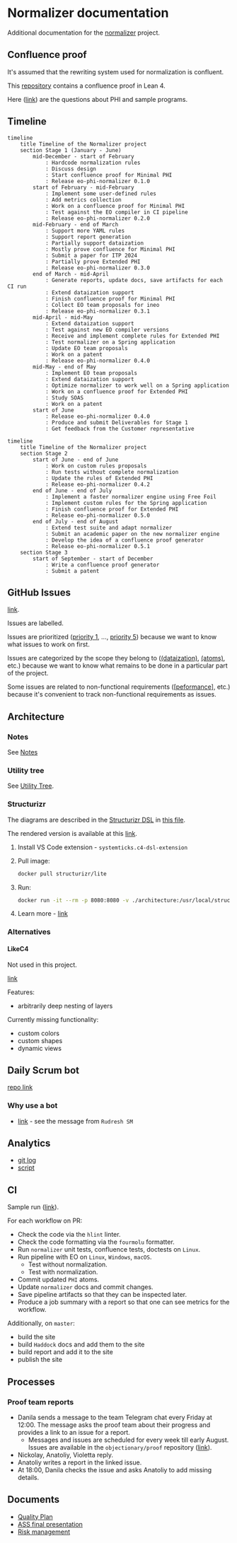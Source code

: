 # Normalizer documentation

Additional documentation for the [normalizer](https://github.com/objectionary/normalizer) project.

## Confluence proof

It's assumed that the rewriting system used for normalization is confluent.

This [repository](https://github.com/objectionary/proof) contains a confluence proof in Lean 4.

Here ([link](https://www.overleaf.com/4611428655spqyynvnqgrt#978f7a)) are the questions about PHI and sample programs.

## Timeline

```mermaid
timeline
    title Timeline of the Normalizer project
    section Stage 1 (January - June)
        mid-December - start of February
            : Hardcode normalization rules
            : Discuss design
            : Start confluence proof for Minimal PHI
            : Release eo-phi-normalizer 0.1.0
        start of February - mid-February
            : Implement some user-defined rules
            : Add metrics collection
            : Work on a confluence proof for Minimal PHI
            : Test against the EO compiler in CI pipeline
            : Release eo-phi-normalizer 0.2.0
        mid-February - end of March
            : Support more YAML rules
            : Support report generation
            : Partially support dataization
            : Mostly prove confluence for Minimal PHI
            : Submit a paper for ITP 2024
            : Partially prove Extended PHI
            : Release eo-phi-normalizer 0.3.0
        end of March - mid-April
            : Generate reports, update docs, save artifacts for each CI run
            : Extend dataization support
            : Finish confluence proof for Minimal PHI
            : Collect EO team proposals for ineo
            : Release eo-phi-normalizer 0.3.1
        mid-April - mid-May
            : Extend dataization support
            : Test against new EO compiler versions
            : Receive and implement complete rules for Extended PHI
            : Test normalizer on a Spring application
            : Update EO team proposals
            : Work on a patent
            : Release eo-phi-normalizer 0.4.0
        mid-May - end of May
            : Implement EO team proposals
            : Extend dataization support
            : Optimize normalizer to work well on a Spring application
            : Work on a confluence proof for Extended PHI
            : Study SOAS
            : Work on a patent
        start of June
            : Release eo-phi-normalizer 0.4.0
            : Produce and submit Deliverables for Stage 1
            : Get feedback from the Customer representative
```

```mermaid
timeline
    title Timeline of the Normalizer project
    section Stage 2
        start of June - end of June
            : Work on custom rules proposals
            : Run tests without complete normalization
            : Update the rules of Extended PHI
            : Release eo-phi-normalizer 0.4.2
        end of June - end of July
            : Implement a faster normalizer engine using Free Foil
            : Implement custom rules for the Spring application
            : Finish confluence proof for Extended PHI
            : Release eo-phi-normalizer 0.5.0
        end of July - end of August
            : Extend test suite and adapt normalizer
            : Submit an academic paper on the new normalizer engine
            : Develop the idea of a confluence proof generator
            : Release eo-phi-normalizer 0.5.1
    section Stage 3
        start of September - start of December
            : Write a confluence proof generator
            : Submit a patent
```

## GitHub Issues

[link](https://github.com/objectionary/normalizer/issues).

Issues are labelled.

Issues are prioritized ([priority 1](https://github.com/objectionary/normalizer/issues?q=is%3Aopen+is%3Aissue+label%3A%22priority+1%22), ..., [priority 5](https://github.com/objectionary/normalizer/issues?q=is%3Aopen+is%3Aissue+label%3A%22priority+5%22+)) because we want to know what issues to work on first.

Issues are categorized by the scope they belong to ([(dataization)](https://github.com/objectionary/normalizer/issues?q=is%3Aissue+is%3Aopen+label%3A%28dataization%29+), [(atoms)](https://github.com/objectionary/normalizer/issues?q=is%3Aissue+is%3Aopen+label%3A%28atoms%29+), etc.) because we want to know what remains to be done in a particular part of the project.

Some issues are related to non-functional requirements ([[peformance]](https://github.com/objectionary/normalizer/issues?q=is%3Aissue+is%3Aopen+label%3A%5Bperformance%5D+), etc.) because it's convenient to track non-functional requirements as issues.

## Architecture

### Notes

See [Notes](general-notes.md)

### Utility tree

See [Utility Tree](https://github.com/objectionary/normalizer/issues/321).

### Structurizr

The diagrams are described in the [Structurizr DSL](https://docs.structurizr.com/dsl) in [this file](./architecture/workspace.dsl).

The rendered version is available at this [link](https://structurizr.com/share/91641/24dd60f5-f95c-4b23-b477-9f4d3ebc6f3c).

1. Install VS Code extension - `systemticks.c4-dsl-extension`

1. Pull image:

    ```sh
    docker pull structurizr/lite
    ```

1. Run:

    ```sh
    docker run -it --rm -p 8080:8080 -v ./architecture:/usr/local/structurizr -e STRUCTURIZR_WORKSPACE_PATH=. structurizr/lite
    ```

1. Learn more - [link](https://github.com/structurizr/)

### Alternatives

#### LikeC4

Not used in this project.

[link](https://likec4.dev/)

Features:

- arbitrarily deep nesting of layers

Currently missing functionality:

- custom colors
- custom shapes
- dynamic views

## Daily Scrum bot

[repo link](https://github.com/deemp/daily-scrum-telegram-bot)

### Why use a bot

- [link](https://www.scrum.org/forum/scrum-forum/38729/do-botsapps-help-daily-stand-ups) - see the message from `Rudresh SM`

## Analytics

- [git log](./data/commits.csv)
- [script](analytics_tools/commits.py)

## CI

Sample run ([link](https://github.com/objectionary/normalizer/actions/runs/8976635334)).

For each workflow on PR:

- Check the code via the `hlint` linter.
- Check the code formatting via the `fourmolu` formatter.
- Run `normalizer` unit tests, confluence tests, doctests on `Linux`.
- Run pipeline with EO on `Linux`, `Windows`, `macOS`.
  - Test without normalization.
  - Test with normalization.
- Commit updated `PHI` atoms.
- Update `normalizer` docs and commit changes.
- Save pipeline artifacts so that they can be inspected later.
- Produce a job summary with a report so that one can see metrics for the workflow.

Additionally, on `master`:

- build the site
- build `Haddock` docs and add them to the site
- build report and add it to the site
- publish the site

## Processes

### Proof team reports

- Danila sends a message to the team Telegram chat every Friday at 12:00. The message asks the proof team about their progress and provides a link to an issue for a report.
  - Messages and issues are scheduled for every week till early August. Issues are available in the `objectionary/proof` repository ([link](https://github.com/objectionary/proof/issues?q=is%3Aissue+is%3Aclosed+%5Breport%5D)).
- Nickolay, Anatoliy, Violetta reply.
- Anatoliy writes a report in the linked issue.
- At 18:00, Danila checks the issue and asks Anatoliy to add missing details.


## Documents

- [Quality Plan](https://docs.google.com/document/d/1Rt7J87Mq_zzY-1vyLrTlqFe23zezw4I41yJE73ObgGk/edit?usp=sharing)
- [ASS final presentation](https://docs.google.com/presentation/d/1yDkyhUldUwvb1oSDPrJzZHJGthF7Suc3T3OEuq3qOfY/edit?usp=sharing)
- [Risk management](https://docs.google.com/presentation/d/1T3vpHEK6slE48Gds3317EYC_Dxflhj-JY-KTjNE6hwg/edit?usp=sharing)
